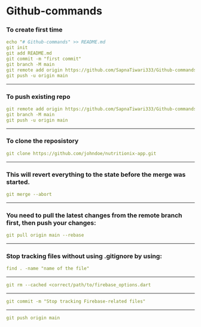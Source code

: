 # Github-commands
### To create first time
```yaml
echo "# Github-commands" >> README.md
git init
git add README.md
git commit -m "first commit"
git branch -M main
git remote add origin https://github.com/SapnaTiwari333/Github-commands.git
git push -u origin main
```
---
### To push existing repo
```yaml
git remote add origin https://github.com/SapnaTiwari333/Github-commands.git
git branch -M main
git push -u origin main
```
---
### To clone the reposistory

```yaml
git clone https://github.com/johndoe/nutritionix-app.git
```

---

### This will revert everything to the state before the merge was started.

```yaml
git merge --abort
```
---

### You need to pull the latest changes from the remote branch first, then push your changes:
```yaml
git pull origin main --rebase
```
---
### Stop tracking files without using .gitignore by using:

```yaml
find . -name "name of the file"
```
---

```yaml
git rm --cached <correct/path/to/firebase_options.dart
```
---

```yaml
git commit -m "Stop tracking Firebase-related files"
```
---

```yaml
git push origin main
```

